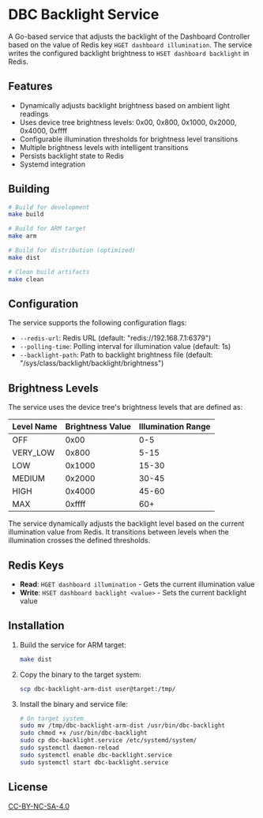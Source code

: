 # DBC Backlight Service

A Go-based service that adjusts the backlight of the Dashboard Controller based on the value of Redis key `HGET dashboard illumination`. The service writes the configured backlight brightness to `HSET dashboard backlight` in Redis.

## Features

- Dynamically adjusts backlight brightness based on ambient light readings
- Uses device tree brightness levels: 0x00, 0x800, 0x1000, 0x2000, 0x4000, 0xffff
- Configurable illumination thresholds for brightness level transitions
- Multiple brightness levels with intelligent transitions
- Persists backlight state to Redis
- Systemd integration

## Building

```bash
# Build for development
make build

# Build for ARM target
make arm

# Build for distribution (optimized)
make dist

# Clean build artifacts
make clean
```

## Configuration

The service supports the following configuration flags:

- `--redis-url`: Redis URL (default: "redis://192.168.7.1:6379")
- `--polling-time`: Polling interval for illumination value (default: 1s)
- `--backlight-path`: Path to backlight brightness file (default: "/sys/class/backlight/backlight/brightness")

## Brightness Levels

The service uses the device tree's brightness levels that are defined as:

| Level Name | Brightness Value | Illumination Range |
|------------|------------------|-------------------|
| OFF        | 0x00             | 0-5               |
| VERY_LOW   | 0x800            | 5-15              |
| LOW        | 0x1000           | 15-30             |
| MEDIUM     | 0x2000           | 30-45             |
| HIGH       | 0x4000           | 45-60             |
| MAX        | 0xffff           | 60+               |

The service dynamically adjusts the backlight level based on the current illumination value from Redis. It transitions between levels when the illumination crosses the defined thresholds.

## Redis Keys

- **Read**: `HGET dashboard illumination` - Gets the current illumination value
- **Write**: `HSET dashboard backlight <value>` - Sets the current backlight value

## Installation

1. Build the service for ARM target:
   ```bash
   make dist
   ```

2. Copy the binary to the target system:
   ```bash
   scp dbc-backlight-arm-dist user@target:/tmp/
   ```

3. Install the binary and service file:
   ```bash
   # On target system
   sudo mv /tmp/dbc-backlight-arm-dist /usr/bin/dbc-backlight
   sudo chmod +x /usr/bin/dbc-backlight
   sudo cp dbc-backlight.service /etc/systemd/system/
   sudo systemctl daemon-reload
   sudo systemctl enable dbc-backlight.service
   sudo systemctl start dbc-backlight.service
   ```

## License

[CC-BY-NC-SA-4.0](LICENSE)